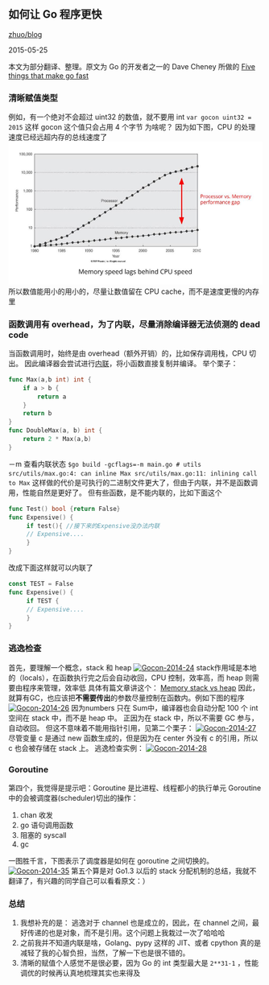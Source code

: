 ## 如何让 Go 程序更快

[zhuo/blog][1]

2015-05-25

[1]: https://mzh.io/%E5%A6%82%E4%BD%95%E8%AE%A9Go%E7%A8%8B%E5%BA%8F%E6%9B%B4%E5%BF%AB
[2]: http://dave.cheney.net/2014/06/07/five-things-that-make-go-fast
[3]: http://zh.wikipedia.org/wiki/%E5%86%85%E8%81%94%E5%87%BD%E6%95%B0

本文为部分翻译、整理。原文为 Go 的开发者之一的 Dave Cheney 所做的 [Five things that make go fast][2]

### 清晰赋值类型

例如，有一个绝对不会超过 uint32 的数值，就不要用 int `var gocon uint32 = 2015` 这样 gocon 这个值只会占用 4 个字节
为啥呢？ 因为如下图，CPU 的处理速度已经远超内存的总线速度了 ![Gocon-2014-10](./images/Gocon-2014-10.jpg)
所以数值能用小的用小的，尽量让数值留在 CPU cache，而不是速度更慢的内存里

### 函数调用有 overhead，为了内联，尽量消除编译器无法侦测的 dead code

当函数调用时，始终是由 overhead（额外开销）的，比如保存调用栈，CPU 切出。
因此编译器会尝试进行[内联][3]，将小函数直接复制并编译。
举个栗子：

```go
func Max(a,b int) int {
    if a > b {
        return a
    }
    return b
}
func DoubleMax(a, b) int {
    return 2 * Max(a,b)
}
```

－m 查看内联状态 `$go build -gcflags=-m main.go # utils src/utils/max.go:4: can
inline Max src/utils/max.go:11: inlining call to Max`
这样做的代价是可执行的二进制文件更大了，但由于内联，并不是函数调用，性能自然是更好了。 但有些函数，是不能内联的，比如下面这个

```go
func Test() bool {return False}
func Expensive() {
     if test(){ //接下来的Expensive没办法内联
     // Expensive....
     }
}
```

改成下面这样就可以内联了

```go
const TEST = False
func Expensive() {
     if TEST {
     // Expensive....
     }
}
```


### 逃逸检查

首先，要理解一个概念，stack 和 heap [![Gocon-2014-24](/asset/2015/05/Gocon-2014-24.jpg)](/asset/2015/05/Gocon-2014-24.jpg)
stack作用域是本地的（locals），在函数执行完之后会自动收回，CPU 控制，效率高，而 heap 则需要由程序来管理，效率低 具体有篇文章讲这个：
[Memory stack vs heap](http://gribblelab.org/CBootcamp/7_Memory_Stack_vs_Heap.html)
因此，就算有GC，也应该把**不需要传出**的参数尽量控制在函数内。例如下图的程序
[![Gocon-2014-26](/asset/2015/05/Gocon-2014-26.png)](/asset/2015/05/Gocon-2014-26.png) 因为numbers 只在
Sum中，编译器也会自动分配 100 个 int 空间在 stack 中，而不是 heap 中。 正因为在 stack 中，所以不需要 GC 参与，自动收回。
但这不意味着不能用指针引用，见第二个栗子： [![Gocon-2014-27](/asset/2015/05/Gocon-2014-27.jpg)](/asset/2015/05/Gocon-2014-27.jpg)
尽管变量 c 是通过 new 函数生成的，但是因为在 center 外没有 c 的引用，所以 c 也会被存储在 stack 上。 逃逸检查实例：
[![Gocon-2014-28](/asset/2015/05/Gocon-2014-28.jpg)](/asset/2015/05/Gocon-2014-28.jpg)



### Goroutine

第四个，我觉得是提示吧：Goroutine 是比进程、线程都小的执行单元 Goroutine 中的会被调度器(scheduler)切出的操作：

1. chan 收发
2. go 语句调用函数
3. 阻塞的 syscall
4. gc

一图胜千言，下图表示了调度器是如何在 goroutine 之间切换的。 [![Gocon-2014-35](/asset/2015/05/Gocon-2014-35.jpg)](/asset/2015/05/Gocon-2014-35.jpg)
第五个算是对 Go1.3 以后的 stack 分配机制的总结，我就不翻译了，有兴趣的同学自己可以看看原文：）

### 总结

1. 我想补充的是： 逃逸对于 channel 也是成立的，因此，在 channel 之间，最好传递的也是对象，而不是引用。这个问题上我栽过一次了哈哈哈
2. 之前我并不知道内联是啥，Golang、pypy 这样的 JIT、或者 cpython 真的是减轻了我的心智负担，当然，了解一下也是很不错的。
3. 清晰的赋值个人感觉不是很必要，因为 Go 的 int 类型最大是 `2**31-1` ，性能调优的时候再认真地梳理其实也来得及

